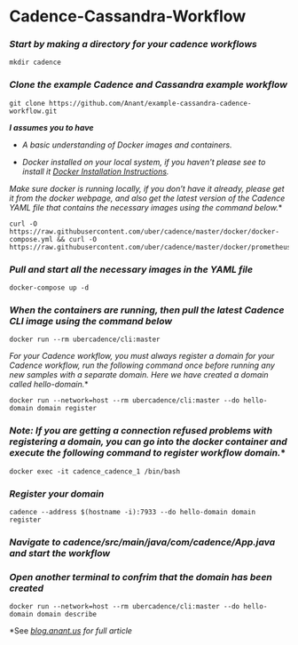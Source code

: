 # Cadence-Cassandra-Workflow

### **_Start by making a directory for your cadence workflows_** 
```
mkdir cadence
```

### **_Clone the example Cadence and Cassandra example workflow_** 
```
git clone https://github.com/Anant/example-cassandra-cadence-workflow.git
```

***I assumes you to have***
* *A basic understanding of Docker images and containers.*

* *Docker installed on your local system, if you haven't please see to install it [Docker Installation Instructions](https://docs.docker.com/engine/installation/).*

*Make sure docker is running locally, if you don’t have it already, please get it from the docker webpage, and also get the latest version of the Cadence YAML file that contains the necessary images using the command below.** 

```
curl -O https://raw.githubusercontent.com/uber/cadence/master/docker/docker-compose.yml && curl -O https://raw.githubusercontent.com/uber/cadence/master/docker/prometheus_config.yml
```
### **_Pull and start all the necessary images in the YAML file_**
```
docker-compose up -d
```
### **_When the containers are running, then pull the latest Cadence CLI image using the command below_**
```
docker run --rm ubercadence/cli:master
```

*For your Cadence workflow, you must always register a domain for your Cadence workflow, run the following command once before running any new samples with a separate domain. Here we have created a domain called hello-domain.**

```
docker run --network=host --rm ubercadence/cli:master --do hello-domain domain register
```

### *_Note: If you are getting a connection refused problems with registering a domain, you can go into the docker container and execute the following command to register workflow domain._**
```
docker exec -it cadence_cadence_1 /bin/bash
```

### **_Register your domain_**
```
cadence --address $(hostname -i):7933 --do hello-domain domain register
```

### **_Navigate to cadence/src/main/java/com/cadence/App.java and start the workflow_**

### **_Open another terminal to confrim that the domain has been created_**
```
docker run --network=host --rm ubercadence/cli:master --do hello-domain domain describe
```

*See *[blog.anant.us](https://blog.anant.us/using-cadence-and-cassandra-for-workflow-orchestration/) for full article*